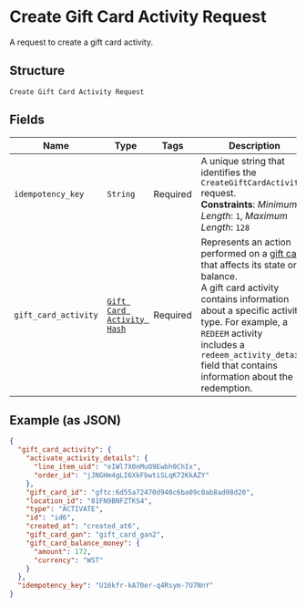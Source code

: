 
# Create Gift Card Activity Request

A request to create a gift card activity.

## Structure

`Create Gift Card Activity Request`

## Fields

| Name | Type | Tags | Description |
|  --- | --- | --- | --- |
| `idempotency_key` | `String` | Required | A unique string that identifies the `CreateGiftCardActivity` request.<br>**Constraints**: *Minimum Length*: `1`, *Maximum Length*: `128` |
| `gift_card_activity` | [`Gift Card Activity Hash`](../../doc/models/gift-card-activity.md) | Required | Represents an action performed on a [gift card](../../doc/models/gift-card.md) that affects its state or balance.<br>A gift card activity contains information about a specific activity type. For example, a `REDEEM` activity<br>includes a `redeem_activity_details` field that contains information about the redemption. |

## Example (as JSON)

```json
{
  "gift_card_activity": {
    "activate_activity_details": {
      "line_item_uid": "eIWl7X0nMuO9Ewbh0ChIx",
      "order_id": "jJNGHm4gLI6XkFbwtiSLqK72KkAZY"
    },
    "gift_card_id": "gftc:6d55a72470d940c6ba09c0ab8ad08d20",
    "location_id": "81FN9BNFZTKS4",
    "type": "ACTIVATE",
    "id": "id6",
    "created_at": "created_at6",
    "gift_card_gan": "gift_card_gan2",
    "gift_card_balance_money": {
      "amount": 172,
      "currency": "WST"
    }
  },
  "idempotency_key": "U16kfr-kA70er-q4Rsym-7U7NnY"
}
```

